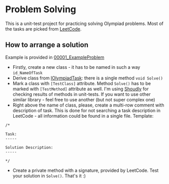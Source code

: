 # Problem Solving
This is a unit-test project for practicing solving Olympiad problems. Most of the tasks are picked from [LeetCode](https://leetcode.com/explore/).

## How to arrange a solution
Example is provided in [00001_ExampleProblem](./00001_ExampleProblem.cs)

- Firstly, create a new class - it has to be named in such a way `id_NameOfTask`
- Derive class from [IOlympiadTask](./IOlympiadTask.cs): there is a single method `void Solve()`
- Mark a class with `[TestClass]` attribute. Method `Solve()` has to be marked with `[TestMethod]` attribute as well. I'm using [Shoudly](https://github.com/shouldly/shouldly) for checking results of methods in unit-tests. If you want to use other similar library - feel free to use another (but not super complex one)
- Right above the name of class, please, create a multi-row comment with description of task. This is done for not searching a task description in LeetCode - all information could be found in a single file. Template: 
```
/*

Task:
-----

Solution Description:
-----

*/
```

- Create a private method with a signature, provided by LeetCode. Test your solution in `Solve()`. That's it :)